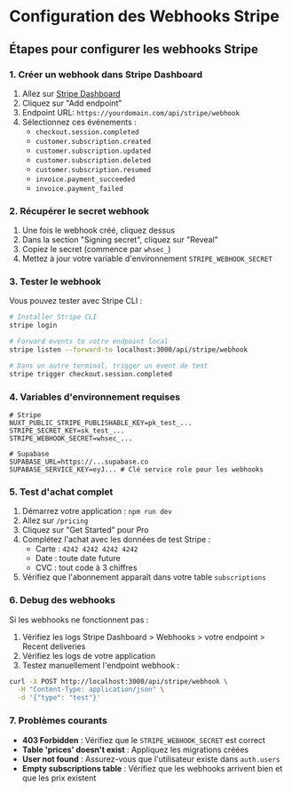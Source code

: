 # Configuration des Webhooks Stripe

## Étapes pour configurer les webhooks Stripe

### 1. Créer un webhook dans Stripe Dashboard

1. Allez sur [Stripe Dashboard](https://dashboard.stripe.com/webhooks)
2. Cliquez sur "Add endpoint"
3. Endpoint URL: `https://yourdomain.com/api/stripe/webhook`
4. Sélectionnez ces événements :
   - `checkout.session.completed`
   - `customer.subscription.created`
   - `customer.subscription.updated`
   - `customer.subscription.deleted`
   - `customer.subscription.resumed`
   - `invoice.payment_succeeded`
   - `invoice.payment_failed`

### 2. Récupérer le secret webhook

1. Une fois le webhook créé, cliquez dessus
2. Dans la section "Signing secret", cliquez sur "Reveal"
3. Copiez le secret (commence par `whsec_`)
4. Mettez à jour votre variable d'environnement `STRIPE_WEBHOOK_SECRET`

### 3. Tester le webhook

Vous pouvez tester avec Stripe CLI :

```bash
# Installer Stripe CLI
stripe login

# Forward events to votre endpoint local
stripe listen --forward-to localhost:3000/api/stripe/webhook

# Dans un autre terminal, trigger un event de test
stripe trigger checkout.session.completed
```

### 4. Variables d'environnement requises

```env
# Stripe
NUXT_PUBLIC_STRIPE_PUBLISHABLE_KEY=pk_test_...
STRIPE_SECRET_KEY=sk_test_...
STRIPE_WEBHOOK_SECRET=whsec_...

# Supabase
SUPABASE_URL=https://...supabase.co
SUPABASE_SERVICE_KEY=eyJ... # Clé service role pour les webhooks
```

### 5. Test d'achat complet

1. Démarrez votre application : `npm run dev`
2. Allez sur `/pricing`
3. Cliquez sur "Get Started" pour Pro
4. Complétez l'achat avec les données de test Stripe :
   - Carte : `4242 4242 4242 4242`
   - Date : toute date future
   - CVC : tout code à 3 chiffres
5. Vérifiez que l'abonnement apparaît dans votre table `subscriptions`

### 6. Debug des webhooks

Si les webhooks ne fonctionnent pas :

1. Vérifiez les logs Stripe Dashboard > Webhooks > votre endpoint > Recent deliveries
2. Vérifiez les logs de votre application
3. Testez manuellement l'endpoint webhook :

```bash
curl -X POST http://localhost:3000/api/stripe/webhook \
  -H "Content-Type: application/json" \
  -d '{"type": "test"}'
```

### 7. Problèmes courants

- **403 Forbidden** : Vérifiez que le `STRIPE_WEBHOOK_SECRET` est correct
- **Table 'prices' doesn't exist** : Appliquez les migrations créées
- **User not found** : Assurez-vous que l'utilisateur existe dans `auth.users`
- **Empty subscriptions table** : Vérifiez que les webhooks arrivent bien et que les prix existent
